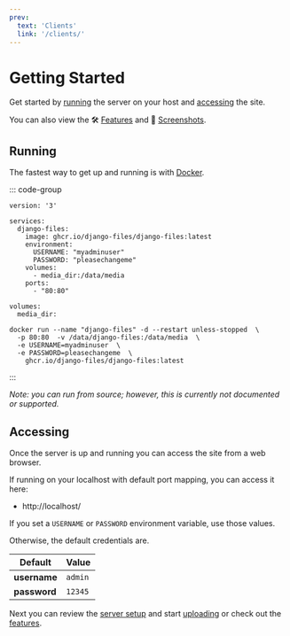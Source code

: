 ```yaml
---
prev:
  text: 'Clients'
  link: '/clients/'
---
```


# Getting Started

Get started by [running](#running) the server on your host and [accessing](#accessing) the site.

You can also view the 🛠️ [Features](features.md) and 📸 [Screenshots](features.md#screenshots).

## Running

The fastest way to get up and running is with [Docker](https://www.docker.com/).

::: code-group

```shell [Docker Compose]
version: '3'

services:
  django-files:
    image: ghcr.io/django-files/django-files:latest
    environment:
      USERNAME: "myadminuser"
      PASSWORD: "pleasechangeme"
    volumes:
      - media_dir:/data/media
    ports:
      - "80:80"

volumes:
  media_dir:
```

```shell [Docker CLI]
docker run --name "django-files" -d --restart unless-stopped  \
  -p 80:80  -v /data/django-files:/data/media  \
  -e USERNAME=myadminuser  \
  -e PASSWORD=pleasechangeme  \
    ghcr.io/django-files/django-files:latest
```

:::

_Note: you can run from source; however, this is currently not documented or supported._

## Accessing

Once the server is up and running you can access the site from a web browser.

If running on your localhost with default port mapping, you can access it here:

- http://localhost/

If you set a `USERNAME` or `PASSWORD` environment variable, use those values.

Otherwise, the default credentials are.

| Default      | Value   |
| ------------ | ------- |
| **username** | `admin` |
| **password** | `12345` |

Next you can review the [server setup](setup.md) and start [uploading](upload.md) or check out the [features](features.md).
